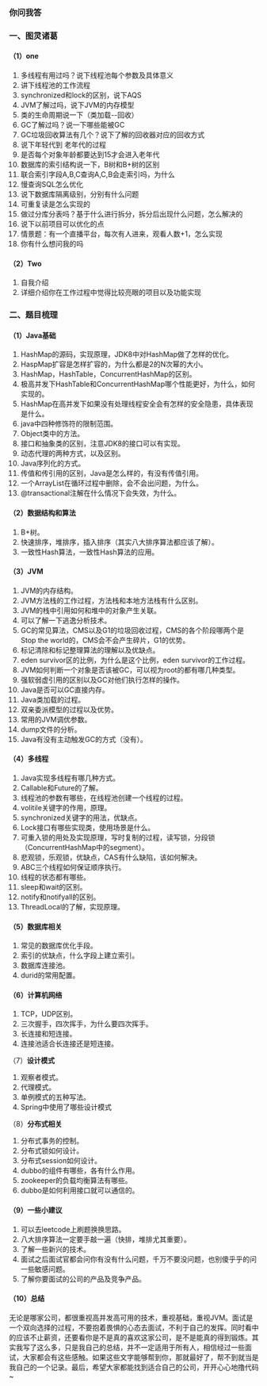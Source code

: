 ### 你问我答

### 一、图灵诸葛

#### （1）one

1. 多线程有用过吗？说下线程池每个参数及具体意义
2. 讲下线程池的工作流程
3. synchronized和lock的区别，说下AQS
4. JVM了解过吗，说下JVM的内存模型
5. 类的生命周期说一下（类加载--回收）
6. GC了解过吗？说一下哪些能被GC
7. GC垃圾回收算法有几个？说下了解的回收器对应的回收方式
8. 说下年轻代到 老年代的过程
9. 是否每个对象年龄都要达到15才会进入老年代
10. 数据库的索引结构说一下，B树和B+树的区别
11. 联合索引字段A,B,C查询A,C,B会走索引吗，为什么
12. 慢查询SQL怎么优化
13. 说下数据库隔离级别，分别有什么问题
14. 可重复读是怎么实现的
15. 做过分库分表吗？基于什么进行拆分，拆分后出现什么问题，怎么解决的
16. 说下以前项目可以优化的点
17. 情景题：有一个直播平台，每次有人进来，观看人数+1，怎么实现
18. 你有什么想问我的吗

#### （2）Two

1. 自我介绍
2. 详细介绍你在工作过程中觉得比较亮眼的项目以及功能实现

### 二、题目梳理

#### （1）**Java基础**

1. HashMap的源码，实现原理，JDK8中对HashMap做了怎样的优化。
2. HaspMap扩容是怎样扩容的，为什么都是2的N次幂的大小。
3. HashMap，HashTable，ConcurrentHashMap的区别。
4. 极高并发下HashTable和ConcurrentHashMap哪个性能更好，为什么，如何实现的。
5. HashMap在高并发下如果没有处理线程安全会有怎样的安全隐患，具体表现是什么。
6. java中四种修饰符的限制范围。
7. Object类中的方法。
8. 接口和抽象类的区别，注意JDK8的接口可以有实现。
9. 动态代理的两种方式，以及区别。
10. Java序列化的方式。
11. 传值和传引用的区别，Java是怎么样的，有没有传值引用。
12. 一个ArrayList在循环过程中删除，会不会出问题，为什么。
13. @transactional注解在什么情况下会失效，为什么。

#### （2）**数据结构和算法**

1. B+树。
2. 快速排序，堆排序，插入排序（其实八大排序算法都应该了解）。
3. 一致性Hash算法，一致性Hash算法的应用。

#### （3）**JVM**

1. JVM的内存结构。
2. JVM方法栈的工作过程，方法栈和本地方法栈有什么区别。
3. JVM的栈中引用如何和堆中的对象产生关联。
4. 可以了解一下逃逸分析技术。
5. GC的常见算法，CMS以及G1的垃圾回收过程，CMS的各个阶段哪两个是Stop the world的，CMS会不会产生碎片，G1的优势。
6. 标记清除和标记整理算法的理解以及优缺点。
7. eden survivor区的比例，为什么是这个比例，eden survivor的工作过程。
8. JVM如何判断一个对象是否该被GC，可以视为root的都有哪几种类型。
9. 强软弱虚引用的区别以及GC对他们执行怎样的操作。
10. Java是否可以GC直接内存。
11. Java类加载的过程。
12. 双亲委派模型的过程以及优势。
13. 常用的JVM调优参数。
14. dump文件的分析。
15. Java有没有主动触发GC的方式（没有）。

#### （4）**多线程**

1. Java实现多线程有哪几种方式。
2. Callable和Future的了解。
3. 线程池的参数有哪些，在线程池创建一个线程的过程。
4. volitile关键字的作用，原理。
5. synchronized关键字的用法，优缺点。
6. Lock接口有哪些实现类，使用场景是什么。
7. 可重入锁的用处及实现原理，写时复制的过程，读写锁，分段锁（ConcurrentHashMap中的segment）。
8. 悲观锁，乐观锁，优缺点，CAS有什么缺陷，该如何解决。
9. ABC三个线程如何保证顺序执行。
10. 线程的状态都有哪些。
11. sleep和wait的区别。
12. notify和notifyall的区别。
13. ThreadLocal的了解，实现原理。

#### （5）**数据库相关**

1. 常见的数据库优化手段。
2. 索引的优缺点，什么字段上建立索引。
3. 数据库连接池。
4. durid的常用配置。

#### （6）**计算机网络**

1. TCP，UDP区别。
2. 三次握手，四次挥手，为什么要四次挥手。
3. 长连接和短连接。
4. 连接池适合长连接还是短连接。

（7）**设计模式**

1. 观察者模式。
2. 代理模式。
3. 单例模式的五种写法。
4. Spring中使用了哪些设计模式

（8）**分布式相关**

1. 分布式事务的控制。
2. 分布式锁如何设计。
3. 分布式session如何设计。
4. dubbo的组件有哪些，各有什么作用。
5. zookeeper的负载均衡算法有哪些。
6. dubbo是如何利用接口就可以通信的。

#### （9）**一些小建议**

1. 可以去leetcode上刷题换换思路。
2. 八大排序算法一定要手敲一遍（快排，堆排尤其重要）。
3. 了解一些新兴的技术。
4. 面试之后面试官都会问你有没有什么问题，千万不要没问题，也别傻乎乎的问一些敏感问题。
5. 了解你要面试的公司的产品及竞争产品。

#### （10）**总结**

无论是哪家公司，都很重视高并发高可用的技术，重视基础，重视JVM。面试是一个双向选择的过程，不要抱着畏惧的心态去面试，不利于自己的发挥。同时看中的应该不止薪资，还要看你是不是真的喜欢这家公司，是不是能真的得到锻炼。其实我写了这么多，只是我自己的总结，并不一定适用于所有人，相信经过一些面试，大家都会有这些感触。如果这些文字能够帮到你，那就最好了，帮不到就当是我自己的一个记录。最后，希望大家都能找到适合自己的公司，开开心心地撸代码~



































